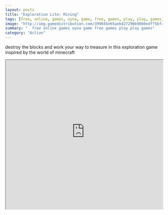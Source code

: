 ```yaml
---
layout: posts
title: "Exploration Lite: Mining"
tags: [free, online, games, oyna, game, free, games, play, play, games]
image: "http://img.gamedistribution.com/399045e65aeb427296b9860edff5bfa1.jpg"
summary: "  free online games oyna game free games play play games"
category: "Action"
---
```


destroy the blocks and work your way to treasure in this exploration game inspired by the world of minecraft

<iframe width="100%" height="480px;" src="http://html5.gamedistribution.com/399045e65aeb427296b9860edff5bfa1/"></iframe>